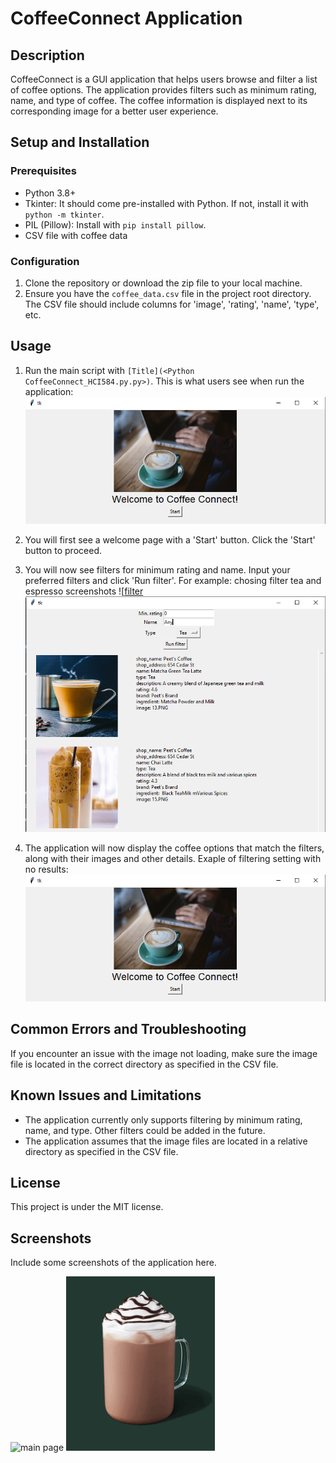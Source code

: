 
# CoffeeConnect Application

## Description

CoffeeConnect is a GUI application that helps users browse and filter a list of coffee options. The application provides filters such as minimum rating, name, and type of coffee. The coffee information is displayed next to its corresponding image for a better user experience.

## Setup and Installation

### Prerequisites

- Python 3.8+
- Tkinter: It should come pre-installed with Python. If not, install it with `python -m tkinter`.
- PIL (Pillow): Install with `pip install pillow`.
- CSV file with coffee data

### Configuration

1. Clone the repository or download the zip file to your local machine.
2. Ensure you have the `coffee_data.csv` file in the project root directory. The CSV file should include columns for 'image', 'rating', 'name', 'type', etc.

## Usage

1. Run the main script with `[Title](<Python CoffeeConnect_HCI584.py.py>)`.
    This is what users see when run the application:
   ![image_2023-07-20_13-21-43.png](image/image_2023-07-20_13-21-43.png)

2. You will first see a welcome page with a 'Start' button. Click the 'Start' button to proceed.
3. You will now see filters for minimum rating and name. Input your preferred filters and click 'Run filter'.
    For example: chosing filter tea and espresso screenshots
    ![[filter](image/Filter.png)
    ![filtertea](image/Filtertea.png)
4. The application will now display the coffee options that match the filters, along with their images and other details.
   Exaple of filtering setting with no results:
![noresults](image/Noresults.png)

## Common Errors and Troubleshooting

If you encounter an issue with the image not loading, make sure the image file is located in the correct directory as specified in the CSV file.

## Known Issues and Limitations

- The application currently only supports filtering by minimum rating, name, and type. Other filters could be added in the future.
- The application assumes that the image files are located in a relative directory as specified in the CSV file.

## License

This project is under the MIT license.

## Screenshots

Include some screenshots of the application here.

![main page](image/image.png)
![01.PNG](image/01.PNG)
